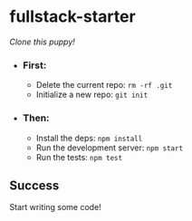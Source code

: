 # fullstack-starter

*Clone this puppy!*

* ### First:
    * Delete the current repo: `rm -rf .git`
    * Initialize a new repo: `git init`
* ### Then:
    * Install the deps: `npm install`
    * Run the development server: `npm start`
    * Run the tests: `npm test`

## Success

Start writing some code!
